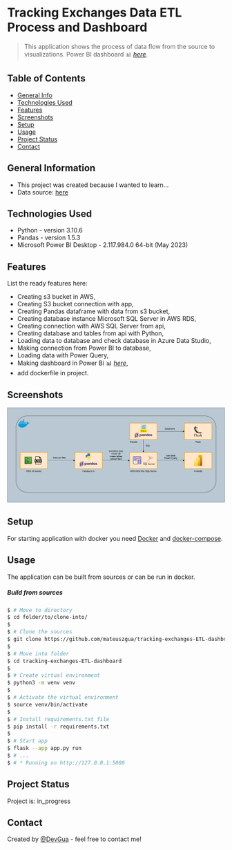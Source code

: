 # Tracking Exchanges Data ETL Process and Dashboard
> This application shows the process of data flow from the source to visualizations. 
> Power BI dashboard 📊 [_here_](https://app.powerbi.com/view?r=eyJrIjoiMWJkYWRjYWQtMDI0MC00ZTFlLTgzZjEtMzQ5NGQ2YmEzZGRlIiwidCI6Ijc1NGU2OGMyLWM4NTctNDUzMC05MmMxLTRlNDQ3MWRjMDEyNCIsImMiOjl9&pageName=ReportSection0a83adde728b26ebd440).


## Table of Contents
* [General Info](#general-information)
* [Technologies Used](#technologies-used)
* [Features](#features)
* [Screenshots](#screenshots)
* [Setup](#setup)
* [Usage](#usage)
* [Project Status](#project-status)
* [Contact](#contact)

## General Information
- This project was created because I wanted to learn...
- Data source: [here](https://www.kaggle.com/datasets/mattiuzc/stock-exchange-data?select=indexProcessed.csv)


## Technologies Used
- Python - version 3.10.6
- Pandas - version 1.5.3
- Microsoft Power BI Desktop - 2.117.984.0 64-bit (May 2023)

## Features
List the ready features here:
- Creating s3 bucket in AWS,
- Creating S3 bucket connection with app,
- Creating Pandas dataframe with data from s3 bucket,
- Creating database instance Microsoft SQL Server in AWS RDS,
- Creating connection with AWS SQL Server from api,
- Creating database and tables from api with Python,
- Loading data to database and check database in Azure Data Studio,
- Making connection from Power BI to database,
- Loading data with Power Query,
- Making dashboard in Power Bi 📊 [_here_](https://app.powerbi.com/view?r=eyJrIjoiMWJkYWRjYWQtMDI0MC00ZTFlLTgzZjEtMzQ5NGQ2YmEzZGRlIiwidCI6Ijc1NGU2OGMyLWM4NTctNDUzMC05MmMxLTRlNDQ3MWRjMDEyNCIsImMiOjl9&pageName=ReportSection0a83adde728b26ebd440),
- add dockerfile in project.

## Screenshots
![Example screenshot](/app/static/func-diagram.png)

## Setup
For starting application with docker you need [Docker](https://docs.docker.com/get-docker/) and [docker-compose](https://docs.docker.com/compose/install/).


## Usage
The application can be built from sources or can be run in docker.

##### Build from sources
```bash
$ # Move to directory
$ cd folder/to/clone-into/
$
$ # Clone the sources
$ git clone https://github.com/mateuszgua/tracking-exchanges-ETL-dashboard.git
$
$ # Move into folder
$ cd tracking-exchanges-ETL-dashboard
$
$ # Create virtual environment
$ python3 -m venv venv
$
$ # Activate the virtual environment
$ source venv/bin/activate
$
$ # Install requirements.txt file
$ pip install -r requirements.txt
$
$ # Start app
$ flask --app app.py run
$ # ...
$ # * Running on http://127.0.0.1:5000 
```


## Project Status
Project is: in_progress



## Contact
Created by [@DevGua](https://devgua-portfolio.web.app/) - feel free to contact me!
